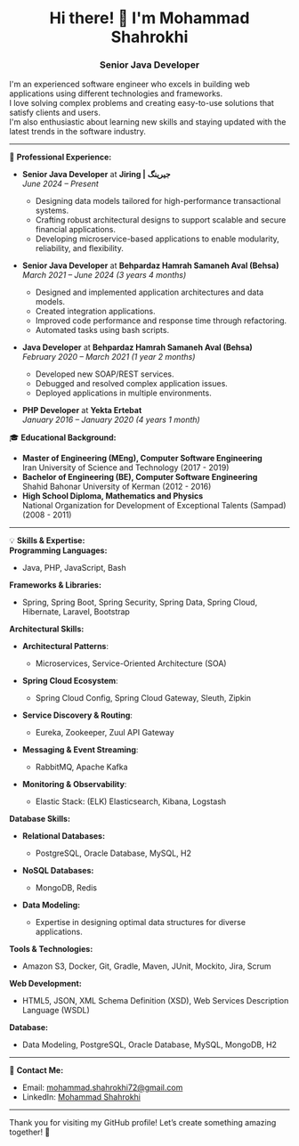 <h1 align="center">Hi there! 👋 I'm Mohammad Shahrokhi</h1>

<h3 align="center">Senior Java Developer</h3>

I'm an experienced software engineer who excels in building web applications using different technologies and frameworks.  
I love solving complex problems and creating easy-to-use solutions that satisfy clients and users.  
I'm also enthusiastic about learning new skills and staying updated with the latest trends in the software industry.

---

💼 **Professional Experience:**  
- **Senior Java Developer** at **Jiring | جیرینگ**  
  *June 2024 – Present*  
  - Designing data models tailored for high-performance transactional systems.
  - Crafting robust architectural designs to support scalable and secure financial applications.
  - Developing microservice-based applications to enable modularity, reliability, and flexibility.

- **Senior Java Developer** at **Behpardaz Hamrah Samaneh Aval (Behsa)**  
  *March 2021 – June 2024 (3 years 4 months)*  
  - Designed and implemented application architectures and data models.  
  - Created integration applications.  
  - Improved code performance and response time through refactoring.  
  - Automated tasks using bash scripts.  

- **Java Developer** at **Behpardaz Hamrah Samaneh Aval (Behsa)**  
  *February 2020 – March 2021 (1 year 2 months)*  
  - Developed new SOAP/REST services.  
  - Debugged and resolved complex application issues.  
  - Deployed applications in multiple environments.  

- **PHP Developer** at **Yekta Ertebat**  
  *January 2016 – January 2020 (4 years 1 month)*

🎓 **Educational Background:**  
- **Master of Engineering (MEng), Computer Software Engineering**  
  Iran University of Science and Technology (2017 - 2019)  
- **Bachelor of Engineering (BE), Computer Software Engineering**  
  Shahid Bahonar University of Kerman (2012 - 2016)  
- **High School Diploma, Mathematics and Physics**  
  National Organization for Development of Exceptional Talents (Sampad) (2008 - 2011)  

---

💡 **Skills & Expertise:**  
**Programming Languages:**  
- Java, PHP, JavaScript, Bash  

**Frameworks & Libraries:**  
- Spring, Spring Boot, Spring Security, Spring Data, Spring Cloud, Hibernate, Laravel, Bootstrap  

**Architectural Skills:**  
- **Architectural Patterns**:  
  - Microservices, Service-Oriented Architecture (SOA)

- **Spring Cloud Ecosystem**:  
  - Spring Cloud Config, Spring Cloud Gateway, Sleuth, Zipkin  

- **Service Discovery & Routing**:  
  - Eureka, Zookeeper, Zuul API Gateway  

- **Messaging & Event Streaming**:  
  - RabbitMQ, Apache Kafka  

- **Monitoring & Observability**:  
  - Elastic Stack: (ELK) Elasticsearch, Kibana, Logstash 

**Database Skills:** 
- **Relational Databases:**
  - PostgreSQL, Oracle Database, MySQL, H2

- **NoSQL Databases:**
  - MongoDB, Redis

- **Data Modeling:**
  - Expertise in designing optimal data structures for diverse applications.

**Tools & Technologies:**  
- Amazon S3, Docker, Git, Gradle, Maven, JUnit, Mockito, Jira, Scrum  

**Web Development:**  
- HTML5, JSON, XML Schema Definition (XSD), Web Services Description Language (WSDL)  

**Database:**  
- Data Modeling, PostgreSQL, Oracle Database, MySQL, MongoDB, H2  

---

💬 **Contact Me:**  
- Email: [mohammad.shahrokhi72@gmail.com](mailto:mohammad.shahrokhi72@gmail.com)  
- LinkedIn: [Mohammad Shahrokhi](https://www.linkedin.com/in/mshahrokhi)

---

Thank you for visiting my GitHub profile! Let’s create something amazing together! 🚀
